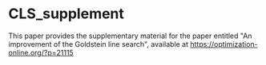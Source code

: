 # CLS_supplement
This paper provides the supplementary material for the paper entitled "An improvement of the Goldstein line search", available at https://optimization-online.org/?p=21115
